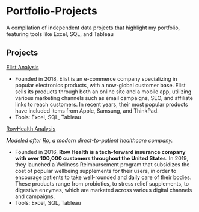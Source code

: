 # Portfolio-Projects

A compilation of independent data projects that highlight my portfolio, featuring tools like Excel, SQL, and Tableau

## Projects

[Elist Analysis](Elist-Analysis/)

- Founded in 2018, Elist is an e-commerce company specializing in popular electronics products, with a now-global customer base. Elist sells its products through both an online site and a mobile app, utilizing various marketing channels such as email campaigns, SEO, and affiliate links to reach customers. In recent years, their most popular products have included items from Apple, Samsung, and ThinkPad.
- Tools: Excel, SQL, Tableau

[RowHealth Analysis](RowHealth-Analysis)

*Modeled after [Ro](https://ro.co/weight-loss/?utm_campaign=20043830774&utm_content=147895441185&utm_source=google&utm_medium=cpc&gad=1&gclid=Cj0KCQjwqs6lBhCxARIsAG8YcDg3D6MWgcT7RUno1ydR6z_59qywyTtuoND7iGfQf5cU_nddz-_AYyUaAqENEALw_wcB), a modern direct-to-patient healthcare company.*

- Founded in 2016, **Row Health is a tech-forward insurance company with over 100,000 customers throughout the United States**. In 2019, they launched a Wellness Reimbursement program that subsidizes the cost of popular wellbeing supplements for their users, in order to encourage patients to take well-rounded and daily care of their bodies. These products range from probiotics, to stress relief supplements, to digestive enzymes, which are marketed across various digital channels and campaigns.
- Tools: Excel, SQL, Tableau
